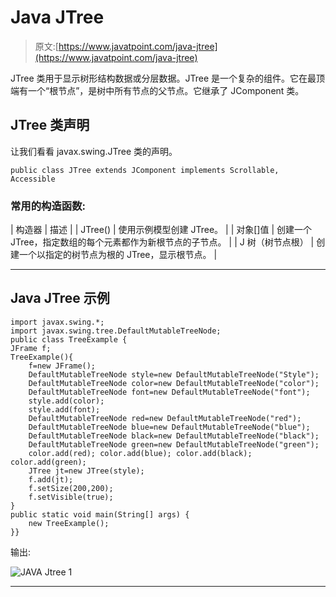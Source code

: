 # Java JTree

> 原文:[https://www.javatpoint.com/java-jtree](https://www.javatpoint.com/java-jtree)

JTree 类用于显示树形结构数据或分层数据。JTree 是一个复杂的组件。它在最顶端有一个“根节点”，是树中所有节点的父节点。它继承了 JComponent 类。

## JTree 类声明

让我们看看 javax.swing.JTree 类的声明。

```
public class JTree extends JComponent implements Scrollable, Accessible

```

### 常用的构造函数:

| 构造器 | 描述 |
| JTree() | 使用示例模型创建 JTree。 |
| 对象[]值 | 创建一个 JTree，指定数组的每个元素都作为新根节点的子节点。 |
| J 树（树节点根） | 创建一个以指定的树节点为根的 JTree，显示根节点。 |

* * *

## Java JTree 示例

```
import javax.swing.*;
import javax.swing.tree.DefaultMutableTreeNode;
public class TreeExample {
JFrame f;
TreeExample(){
	f=new JFrame();	
	DefaultMutableTreeNode style=new DefaultMutableTreeNode("Style");
	DefaultMutableTreeNode color=new DefaultMutableTreeNode("color");
	DefaultMutableTreeNode font=new DefaultMutableTreeNode("font");
	style.add(color);
	style.add(font);
	DefaultMutableTreeNode red=new DefaultMutableTreeNode("red");
	DefaultMutableTreeNode blue=new DefaultMutableTreeNode("blue");
	DefaultMutableTreeNode black=new DefaultMutableTreeNode("black");
	DefaultMutableTreeNode green=new DefaultMutableTreeNode("green");
	color.add(red); color.add(blue); color.add(black); color.add(green);	
	JTree jt=new JTree(style);
	f.add(jt);
	f.setSize(200,200);
	f.setVisible(true);
}
public static void main(String[] args) {
	new TreeExample();
}}

```

输出:

![JAVA Jtree 1](../Images/0f624685217555bc1848807386c81d1a.png)

* * *